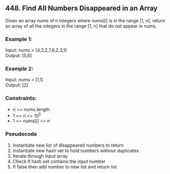 ## 448. Find All Numbers Disappeared in an Array
Given an array nums of n integers where nums[i] is in the range [1, n], return an array of all the integers in the range [1, n] that do not appear in nums.

### Example 1:
Input: nums = [4,3,2,7,8,2,3,1]\
Output: [5,6]

### Example 2:
Input: nums = [1,1]\
Output: [2]

### Constraints:
- n == nums.length
- 1 <= n <= 10<sup>5</sup>
- 1 <= nums[i] <= n

### Pseudocode
1. Instantiate new list of disappeared numbers to return
2. Instantiate new hash set to hold numbers without duplicates
3. Iterate through input array 
4. Check if hash set contains the input number
5. If false then add number to new list and return list